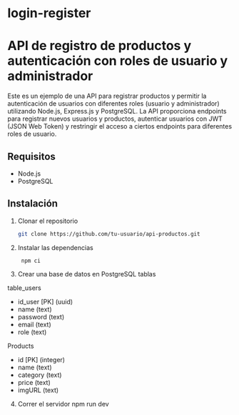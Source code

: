 # login-register
 
# API de registro de productos y autenticación con roles de usuario y administrador

Este es un ejemplo de una API para registrar productos y permitir la autenticación de usuarios con diferentes roles (usuario y administrador) utilizando Node.js, Express.js y PostgreSQL. La API proporciona endpoints para registrar nuevos usuarios y productos, autenticar usuarios con JWT (JSON Web Token) y restringir el acceso a ciertos endpoints para diferentes roles de usuario.

## Requisitos

- Node.js
- PostgreSQL

## Instalación

1. Clonar el repositorio
   ```bash
   git clone https://github.com/tu-usuario/api-productos.git
   
2. Instalar las dependencias

        npm ci

3. Crear una base de datos en PostgreSQL 
tablas

table_users
 - id_user [PK] (uuid)
 - name (text)
 - password (text)
 - email (text)
 - role (text)
 
Products

 - id [PK] (integer)
 - name (text)
 - category (text)
 - price (text)
 - imgURL (text)

4. Correr el servidor
npm run dev
